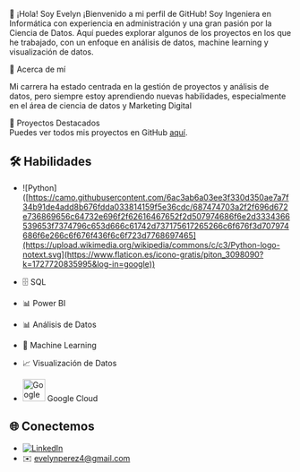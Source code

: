 👋 ¡Hola! Soy Evelyn
¡Bienvenido a mi perfil de GitHub! Soy Ingeniera en Informática con experiencia en administración y una gran pasión por la Ciencia de Datos. Aquí puedes explorar algunos de los proyectos en los que he trabajado, con un enfoque en análisis de datos, machine learning y visualización de datos.

🙋 Acerca de mí

Mi carrera ha estado centrada en la gestión de proyectos y análisis de datos, pero siempre estoy aprendiendo nuevas habilidades, especialmente en el área de ciencia de datos y Marketing Digital

🚀 Proyectos Destacados <br>
Puedes ver todos mis proyectos en GitHub [aquí](https://github.com/eveper13?tab=repositories).

## 🛠️ Habilidades  
- ![Python]([https://camo.githubusercontent.com/6ac3ab6a03ee3f330d350ae7a7f34b91de4add8b676fdda033814159f5e36cdc/687474703a2f2f696d672e736869656c64732e696f2f62616467652f2d507974686f6e2d3334366539653f7374796c653d666c61742d737175617265266c6f676f3d707974686f6e266c6f676f436f6c6f723d7768697465](https://upload.wikimedia.org/wikipedia/commons/c/c3/Python-logo-notext.svg](https://www.flaticon.es/icono-gratis/piton_3098090?k=1727720835995&log-in=google))

- 🗄️ SQL  
- 📊 Power BI  
- 📊 Análisis de Datos  
- 🤖 Machine Learning  
- 📈 Visualización de Datos
- <img src="(https://encrypted-tbn0.gstatic.com/images?q=tbn:ANd9GcS2W4x5V-FBn1FxUHAht1LljU9oDqHOs_BbjNVQaoAOKmaytBH5iScDu0knEFUUUZFdH1M&usqp=CAU)" alt="Google Cloud" width="40" height="40"> Google Cloud



## 🌐 Conectemos  
- [![LinkedIn](https://img.shields.io/badge/LinkedIn-0077B5?style=for-the-badge&logo=linkedin&logoColor=white)](https://www.linkedin.com/in/evelyn-delvalle-p%C3%A9rez/)  
- ✉️ evelynperez4@gmail.com  


